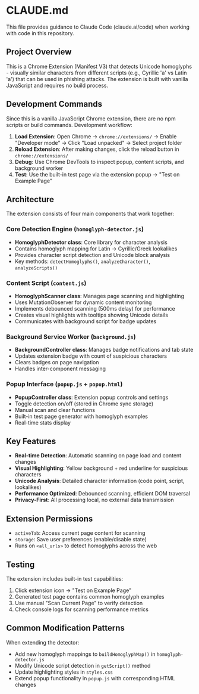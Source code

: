 # CLAUDE.md

This file provides guidance to Claude Code (claude.ai/code) when working with code in this repository.

## Project Overview

This is a Chrome Extension (Manifest V3) that detects Unicode homoglyphs - visually similar characters from different scripts (e.g., Cyrillic 'а' vs Latin 'a') that can be used in phishing attacks. The extension is built with vanilla JavaScript and requires no build process.

## Development Commands

Since this is a vanilla JavaScript Chrome extension, there are no npm scripts or build commands. Development workflow:

1. **Load Extension**: Open Chrome → `chrome://extensions/` → Enable "Developer mode" → Click "Load unpacked" → Select project folder
2. **Reload Extension**: After making changes, click the reload button in `chrome://extensions/`
3. **Debug**: Use Chrome DevTools to inspect popup, content scripts, and background worker
4. **Test**: Use the built-in test page via the extension popup → "Test on Example Page"

## Architecture

The extension consists of four main components that work together:

### Core Detection Engine (`homoglyph-detector.js`)
- **HomoglyphDetector class**: Core library for character analysis
- Contains homoglyph mapping for Latin → Cyrillic/Greek lookalikes
- Provides character script detection and Unicode block analysis
- Key methods: `detectHomoglyphs()`, `analyzeCharacter()`, `analyzeScripts()`

### Content Script (`content.js`)
- **HomoglyphScanner class**: Manages page scanning and highlighting
- Uses MutationObserver for dynamic content monitoring
- Implements debounced scanning (500ms delay) for performance
- Creates visual highlights with tooltips showing Unicode details
- Communicates with background script for badge updates

### Background Service Worker (`background.js`)
- **BackgroundController class**: Manages badge notifications and tab state
- Updates extension badge with count of suspicious characters
- Clears badges on page navigation
- Handles inter-component messaging

### Popup Interface (`popup.js` + `popup.html`)
- **PopupController class**: Extension popup controls and settings
- Toggle detection on/off (stored in Chrome sync storage)
- Manual scan and clear functions
- Built-in test page generator with homoglyph examples
- Real-time stats display

## Key Features

- **Real-time Detection**: Automatic scanning on page load and content changes
- **Visual Highlighting**: Yellow background + red underline for suspicious characters
- **Unicode Analysis**: Detailed character information (code point, script, lookalikes)
- **Performance Optimized**: Debounced scanning, efficient DOM traversal
- **Privacy-First**: All processing local, no external data transmission

## Extension Permissions

- `activeTab`: Access current page content for scanning
- `storage`: Save user preferences (enable/disable state)
- Runs on `<all_urls>` to detect homoglyphs across the web

## Testing

The extension includes built-in test capabilities:
1. Click extension icon → "Test on Example Page" 
2. Generated test page contains common homoglyph examples
3. Use manual "Scan Current Page" to verify detection
4. Check console logs for scanning performance metrics

## Common Modification Patterns

When extending the detector:
- Add new homoglyph mappings to `buildHomoglyphMap()` in `homoglyph-detector.js`
- Modify Unicode script detection in `getScript()` method
- Update highlighting styles in `styles.css`
- Extend popup functionality in `popup.js` with corresponding HTML changes
